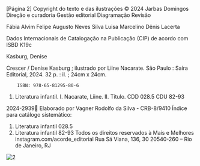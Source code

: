 [Página 2]
Copyright do texto e das ilustrações © 2024 Jarbas Domingos
Direção e curadoria
Gestão editorial
Diagramação
Revisão

Fábia Alvim
Felipe Augusto Neves Silva
Luisa Marcelino
Dênis Lacerta

Dados Internacionais de Catalogação na Publicação (CIP) de acordo com ISBD
K19c

Kasburg, Denise

		
		
		

Crescer / Denise Kasburg ; ilustrado por Liine Nacarate. São Paulo : Saíra Editorial, 2024.
32 p. : il. ; 24cm x 24cm.

		ISBN: 978-65-81295-80-6
1. Literatura infantil. I. Nacarate, Liine. II. Título.
CDD 028.5
CDU 82-93

2024-2939
Elaborado por Vagner Rodolfo da Silva - CRB-8/9410
Índice para catálogo sistemático:
1. Literatura infantil 028.5
2. Literatura infantil 82-93
Todos os direitos reservados à Mais e Melhores
instagram.com/acorde_editorial
Rua Sá Viana, 136, 30
20540-260 – Rio de Janeiro, RJ

![2](./img/page_2-01.jpg)
